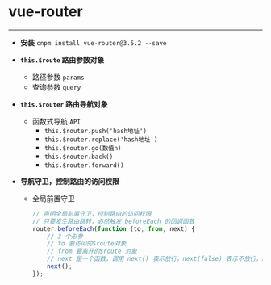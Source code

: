 # vue-router

---

-   **安装**
    `cnpm install vue-router@3.5.2 --save`

-   **`this.$route` 路由参数对象**

    -   路径参数 `params`
    -   查询参数 `query`

-   **`this.$router` 路由导航对象**

    -   函数式导航 `API`
        -   `this.$router.push('hash地址')`
        -   `this.$router.replace('hash地址')`
        -   `this.$router.go(数值n)`
        -   `this.$router.back()`
        -   `this.$router.forward()`

-   **导航守卫，控制路由的访问权限**

    -   全局前置守卫

        ```javascript
        // 声明全局前置守卫，控制路由的访问权限
        // 只要发生路由跳转，必然触发 beforeEach 的回调函数
        router.beforeEach(function (to, from, next) {
            // 3 个形参
            // to 要访问的$route对象
            // from 要离开的$route 对象
            // next 是一个函数，调用 next() 表示放行，next(false) 表示不放行，next('/login') 强制跳到指定页面
            next();
        });
        ```
